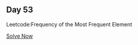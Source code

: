 ## Day 53

Leetcode:Frequency of the Most Frequent Element

[Solve Now](https://leetcode.com/problems/frequency-of-the-most-frequent-element/description/?envType=daily-question&envId=2023-11-18)